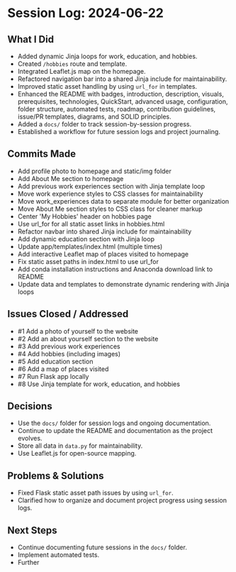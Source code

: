 # Session Log: 2024-06-22

## What I Did
- Added dynamic Jinja loops for work, education, and hobbies.
- Created `/hobbies` route and template.
- Integrated Leaflet.js map on the homepage.
- Refactored navigation bar into a shared Jinja include for maintainability.
- Improved static asset handling by using `url_for` in templates.
- Enhanced the README with badges, introduction, description, visuals, prerequisites, technologies, QuickStart, advanced usage, configuration, folder structure, automated tests, roadmap, contribution guidelines, issue/PR templates, diagrams, and SOLID principles.
- Added a `docs/` folder to track session-by-session progress.
- Established a workflow for future session logs and project journaling.

## Commits Made
- Add profile photo to homepage and static/img folder
- Add About Me section to homepage
- Add previous work experiences section with Jinja template loop
- Move work experience styles to CSS classes for maintainability
- Move work_experiences data to separate module for better organization
- Move About Me section styles to CSS class for cleaner markup
- Center 'My Hobbies' header on hobbies page
- Use url_for for all static asset links in hobbies.html
- Refactor navbar into shared Jinja include for maintainability
- Add dynamic education section with Jinja loop
- Update app/templates/index.html (multiple times)
- Add interactive Leaflet map of places visited to homepage
- Fix static asset paths in index.html to use url_for
- Add conda installation instructions and Anaconda download link to README
- Update data and templates to demonstrate dynamic rendering with Jinja loops

## Issues Closed / Addressed
- #1 Add a photo of yourself to the website
- #2 Add an about yourself section to the website
- #3 Add previous work experiences
- #4 Add hobbies (including images)
- #5 Add education section
- #6 Add a map of places visited
- #7 Run Flask app locally
- #8 Use Jinja template for work, education, and hobbies

## Decisions
- Use the `docs/` folder for session logs and ongoing documentation.
- Continue to update the README and documentation as the project evolves.
- Store all data in `data.py` for maintainability.
- Use Leaflet.js for open-source mapping.

## Problems & Solutions
- Fixed Flask static asset path issues by using `url_for`.
- Clarified how to organize and document project progress using session logs.

## Next Steps
- Continue documenting future sessions in the `docs/` folder.
- Implement automated tests.
- Further
